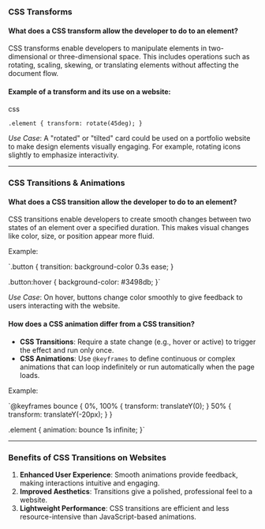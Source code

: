### CSS Transforms

#### What does a CSS transform allow the developer to do to an element?

CSS transforms enable developers to manipulate elements in two-dimensional or three-dimensional space. This includes operations such as rotating, scaling, skewing, or translating elements without affecting the document flow.

#### Example of a transform and its use on a website:

css


`.element {
  transform: rotate(45deg);
}` 

_Use Case_: A "rotated" or "tilted" card could be used on a portfolio website to make design elements visually engaging. For example, rotating icons slightly to emphasize interactivity.

----------

### CSS Transitions & Animations

#### What does a CSS transition allow the developer to do to an element?

CSS transitions enable developers to create smooth changes between two states of an element over a specified duration. This makes visual changes like color, size, or position appear more fluid.

Example:


`.button {
  transition: background-color 0.3s ease;
}

.button:hover {
  background-color: #3498db;
}` 

_Use Case_: On hover, buttons change color smoothly to give feedback to users interacting with the website.

#### How does a CSS animation differ from a CSS transition?

-   **CSS Transitions**: Require a state change (e.g., hover or active) to trigger the effect and run only once.
-   **CSS Animations**: Use `@keyframes` to define continuous or complex animations that can loop indefinitely or run automatically when the page loads.

Example:

`@keyframes bounce {
  0%, 100% {
    transform: translateY(0);
  }
  50% {
    transform: translateY(-20px);
  }
}

.element {
  animation: bounce 1s infinite;
}`

----------

### Benefits of CSS Transitions on Websites

1.  **Enhanced User Experience**: Smooth animations provide feedback, making interactions intuitive and engaging.
2.  **Improved Aesthetics**: Transitions give a polished, professional feel to a website.
3.  **Lightweight Performance**: CSS transitions are efficient and less resource-intensive than JavaScript-based animations.